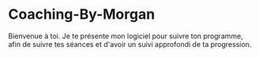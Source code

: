 # Coaching-By-Morgan
Bienvenue à toi. Je te présente mon logiciel pour suivre ton programme, afin de suivre tes séances et d'avoir un suivi approfondi de ta progression.

